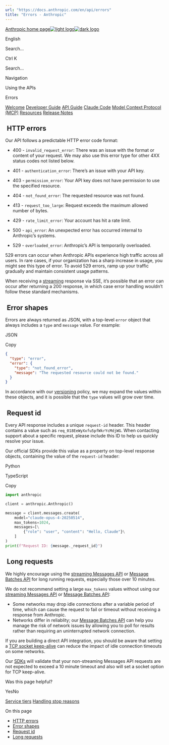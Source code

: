 ```yaml
---
url: "https://docs.anthropic.com/en/api/errors"
title: "Errors - Anthropic"
---
```


[Anthropic home page![light logo](https://mintlify.s3.us-west-1.amazonaws.com/anthropic/logo/light.svg)![dark logo](https://mintlify.s3.us-west-1.amazonaws.com/anthropic/logo/dark.svg)](https://docs.anthropic.com/)

English

Search...

Ctrl K

Search...

Navigation

Using the APIs

Errors

[Welcome](https://docs.anthropic.com/en/home) [Developer Guide](https://docs.anthropic.com/en/docs/intro) [API Guide](https://docs.anthropic.com/en/api/overview) [Claude Code](https://docs.anthropic.com/en/docs/claude-code/overview) [Model Context Protocol (MCP)](https://docs.anthropic.com/en/docs/mcp) [Resources](https://docs.anthropic.com/en/resources/overview) [Release Notes](https://docs.anthropic.com/en/release-notes/overview)

## [​](https://docs.anthropic.com/en/api/errors\#http-errors)  HTTP errors

Our API follows a predictable HTTP error code format:

- 400 - `invalid_request_error`: There was an issue with the format or content of your request. We may also use this error type for other 4XX status codes not listed below.

- 401 - `authentication_error`: There’s an issue with your API key.

- 403 - `permission_error`: Your API key does not have permission to use the specified resource.

- 404 - `not_found_error`: The requested resource was not found.

- 413 - `request_too_large`: Request exceeds the maximum allowed number of bytes.

- 429 - `rate_limit_error`: Your account has hit a rate limit.

- 500 - `api_error`: An unexpected error has occurred internal to Anthropic’s systems.

- 529 - `overloaded_error`: Anthropic’s API is temporarily overloaded.









529 errors can occur when Anthropic APIs experience high traffic across all users. In rare cases, if your organization has a sharp increase in usage, you might see this type of error.
To avoid 529 errors, ramp up your traffic gradually and maintain consistent usage patterns.


When receiving a [streaming](https://docs.anthropic.com/en/api/streaming) response via SSE, it’s possible that an error can occur after returning a 200 response, in which case error handling wouldn’t follow these standard mechanisms.

## [​](https://docs.anthropic.com/en/api/errors\#error-shapes)  Error shapes

Errors are always returned as JSON, with a top-level `error` object that always includes a `type` and `message` value. For example:

JSON

Copy

```JSON
{
  "type": "error",
  "error": {
    "type": "not_found_error",
    "message": "The requested resource could not be found."
  }
}

```

In accordance with our [versioning](https://docs.anthropic.com/en/api/versioning) policy, we may expand the values within these objects, and it is possible that the `type` values will grow over time.

## [​](https://docs.anthropic.com/en/api/errors\#request-id)  Request id

Every API response includes a unique `request-id` header. This header contains a value such as `req_018EeWyXxfu5pfWkrYcMdjWG`. When contacting support about a specific request, please include this ID to help us quickly resolve your issue.

Our official SDKs provide this value as a property on top-level response objects, containing the value of the `request-id` header:

Python

TypeScript

Copy

```Python
import anthropic

client = anthropic.Anthropic()

message = client.messages.create(
    model="claude-opus-4-20250514",
    max_tokens=1024,
    messages=[\
        {"role": "user", "content": "Hello, Claude"}\
    ]
)
print(f"Request ID: {message._request_id}")

```

## [​](https://docs.anthropic.com/en/api/errors\#long-requests)  Long requests

We highly encourage using the [streaming Messages API](https://docs.anthropic.com/en/api/streaming) or [Message Batches API](https://docs.anthropic.com/en/api/creating-message-batches) for long running requests, especially those over 10 minutes.

We do not recommend setting a large `max_tokens` values without using our [streaming Messages API](https://docs.anthropic.com/en/api/streaming)
or [Message Batches API](https://docs.anthropic.com/en/api/creating-message-batches):

- Some networks may drop idle connections after a variable period of time, which
can cause the request to fail or timeout without receiving a response from Anthropic.
- Networks differ in reliablity; our [Message Batches API](https://docs.anthropic.com/en/api/creating-message-batches) can help you
manage the risk of network issues by allowing you to poll for results rather than requiring an uninterrupted network connection.

If you are building a direct API integration, you should be aware that setting a [TCP socket keep-alive](https://tldp.org/HOWTO/TCP-Keepalive-HOWTO/programming.html) can reduce the impact of idle connection timeouts on some networks.

Our [SDKs](https://docs.anthropic.com/en/api/client-sdks) will validate that your non-streaming Messages API requests are not expected to exceed a 10 minute timeout and
also will set a socket option for TCP keep-alive.

Was this page helpful?

YesNo

[Service tiers](https://docs.anthropic.com/en/api/service-tiers) [Handling stop reasons](https://docs.anthropic.com/en/api/handling-stop-reasons)

On this page

- [HTTP errors](https://docs.anthropic.com/en/api/errors#http-errors)
- [Error shapes](https://docs.anthropic.com/en/api/errors#error-shapes)
- [Request id](https://docs.anthropic.com/en/api/errors#request-id)
- [Long requests](https://docs.anthropic.com/en/api/errors#long-requests)